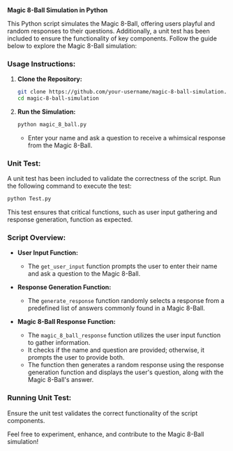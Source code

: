 
 **Magic 8-Ball Simulation in Python**

This Python script simulates the Magic 8-Ball, offering users playful and random responses to their questions. Additionally, a unit test has been included to ensure the functionality of key components. Follow the guide below to explore the Magic 8-Ball simulation:

### Usage Instructions:

1. **Clone the Repository:**
   ```bash
   git clone https://github.com/your-username/magic-8-ball-simulation.git
   cd magic-8-ball-simulation
   ```

2. **Run the Simulation:**
   ```bash
   python magic_8_ball.py
   ```
   - Enter your name and ask a question to receive a whimsical response from the Magic 8-Ball.

### Unit Test:

A unit test has been included to validate the correctness of the script. Run the following command to execute the test:

```bash
python Test.py
```

This test ensures that critical functions, such as user input gathering and response generation, function as expected.

### Script Overview:

- **User Input Function:**
  - The `get_user_input` function prompts the user to enter their name and ask a question to the Magic 8-Ball.

- **Response Generation Function:**
  - The `generate_response` function randomly selects a response from a predefined list of answers commonly found in a Magic 8-Ball.

- **Magic 8-Ball Response Function:**
  - The `magic_8_ball_response` function utilizes the user input function to gather information.
  - It checks if the name and question are provided; otherwise, it prompts the user to provide both.
  - The function then generates a random response using the response generation function and displays the user's question, along with the Magic 8-Ball's answer.

### Running Unit Test:

Ensure the unit test validates the correct functionality of the script components.

Feel free to experiment, enhance, and contribute to the Magic 8-Ball simulation!
